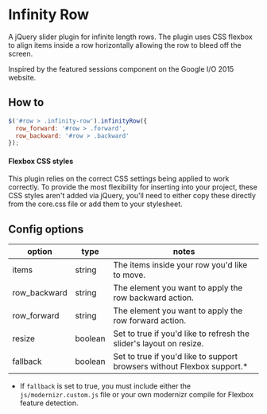 # Infinity Row
A jQuery slider plugin for infinite length rows. The plugin uses CSS flexbox to align items inside a row horizontally allowing the row to bleed off the screen.

Inspired by the featured sessions component on the Google I/O 2015 website.

## How to
```js
$('#row > .infinity-row').infinityRow({
  row_forward: '#row > .forward',
  row_backward: '#row > .backward'
});
```

#### Flexbox CSS styles
This plugin relies on the correct CSS settings being applied to work correctly. To provide the most flexibility for inserting into your project, these CSS styles aren't added via jQuery, you'll need to either  copy these directly from the core.css file or add them to your stylesheet.

## Config options
option | type | notes
-------|------|------
items | string | The items inside your row you'd like to move.
row_backward | string | The element you want to apply the row backward action.
row_forward | string | The element you want to apply the row forward action.
resize | boolean | Set to true if you'd like to refresh the slider's layout on resize.
fallback | boolean | Set to true if you'd like to support browsers without Flexbox support.*

* If `fallback` is set to true, you must include either the `js/modernizr.custom.js` file or your own modernizr compile for Flexbox feature detection. 

